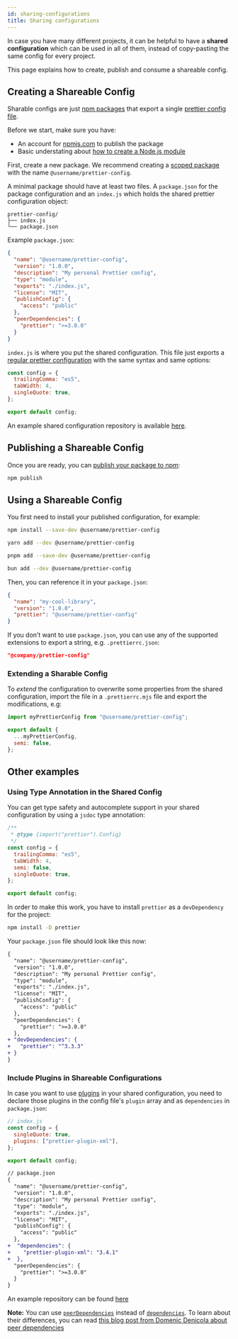 ```yaml
---
id: sharing-configurations
title: Sharing configurations
---
```


In case you have many different projects, it can be helpful to have a **shared configuration** which can be used in all of them, instead of copy-pasting the same config for every project.

This page explains how to create, publish and consume a shareable config.

## Creating a Shareable Config

Sharable configs are just [npm packages](https://docs.npmjs.com/about-packages-and-modules#about-packages) that export a single [prettier config file](./configuration.md).

Before we start, make sure you have:

- An account for [npmjs.com](https://www.npmjs.com/) to publish the package
- Basic understating about [how to create a Node.js module](https://docs.npmjs.com/creating-node-js-modules)

First, create a new package. We recommend creating a [scoped package](https://docs.npmjs.com/cli/v10/using-npm/scope) with the name `@username/prettier-config`.

A minimal package should have at least two files. A `package.json` for the package configuration and an `index.js` which holds the shared prettier configuration object:

```text
prettier-config/
├── index.js
└── package.json
```

Example `package.json`:

```json
{
  "name": "@username/prettier-config",
  "version": "1.0.0",
  "description": "My personal Prettier config",
  "type": "module",
  "exports": "./index.js",
  "license": "MIT",
  "publishConfig": {
    "access": "public"
  },
  "peerDependencies": {
    "prettier": ">=3.0.0"
  }
}
```

`index.js` is where you put the shared configuration. This file just exports a [regular prettier configuration](./configuration.md) with the same syntax and same options:

```js
const config = {
  trailingComma: "es5",
  tabWidth: 4,
  singleQuote: true,
};

export default config;
```

An example shared configuration repository is available [here](https://github.com/azz/prettier-config).

## Publishing a Shareable Config

Once you are ready, you can [publish your package to npm](https://docs.npmjs.com/creating-and-publishing-scoped-public-packages#publishing-scoped-public-packages):

```bash
npm publish
```

## Using a Shareable Config

You first need to install your published configuration, for example:

<!--DOCUSAURUS_CODE_TABS-->
<!--npm-->

```bash
npm install --save-dev @username/prettier-config
```

<!--yarn-->

```bash
yarn add --dev @username/prettier-config
```

<!--pnpm-->

```bash
pnpm add --save-dev @username/prettier-config
```

<!--bun-->

```bash
bun add --dev @username/prettier-config
```

<!--END_DOCUSAURUS_CODE_TABS-->

Then, you can reference it in your `package.json`:

```json
{
  "name": "my-cool-library",
  "version": "1.0.0",
  "prettier": "@username/prettier-config"
}
```

If you don’t want to use `package.json`, you can use any of the supported extensions to export a string, e.g. `.prettierrc.json`:

```json
"@company/prettier-config"
```

### Extending a Sharable Config

To _extend_ the configuration to overwrite some properties from the shared configuration, import the file in a `.prettierrc.mjs` file and export the modifications, e.g:

```js
import myPrettierConfig from "@username/prettier-config";

export default {
  ...myPrettierConfig,
  semi: false,
};
```

## Other examples

### Using Type Annotation in the Shared Config

You can get type safety and autocomplete support in your shared configuration by using a `jsdoc` type annotation:

```js
/**
 * @type {import("prettier").Config}
 */
const config = {
  trailingComma: "es5",
  tabWidth: 4,
  semi: false,
  singleQuote: true,
};

export default config;
```

In order to make this work, you have to install `prettier` as a `devDependency` for the project:

```bash
npm install -D prettier
```

Your `package.json` file should look like this now:

```diff
{
  "name": "@username/prettier-config",
  "version": "1.0.0",
  "description": "My personal Prettier config",
  "type": "module",
  "exports": "./index.js",
  "license": "MIT",
  "publishConfig": {
    "access": "public"
  },
  "peerDependencies": {
    "prettier": ">=3.0.0"
  },
+ "devDependencies": {
+   "prettier": "^3.3.3"
+ }
}
```

### Include Plugins in Shareable Configurations

In case you want to use [plugins](./plugins.md) in your shared configuration, you need to declare those plugins in the config file's `plugin` array and as `dependencies` in `package.json`:

```js
// index.js
const config = {
  singleQuote: true,
  plugins: ["prettier-plugin-xml"],
};

export default config;
```

```diff
// package.json
{
  "name": "@username/prettier-config",
  "version": "1.0.0",
  "description": "My personal Prettier config",
  "type": "module",
  "exports": "./index.js",
  "license": "MIT",
  "publishConfig": {
    "access": "public"
  },
+  "dependencies": {
+    "prettier-plugin-xml": "3.4.1"
+  },
  "peerDependencies": {
    "prettier": ">=3.0.0"
  }
}
```

An example repository can be found [here](https://github.com/kachkaev/routine-npm-packages/tree/bc3e658f88c0b41beb118c7a1b9b91ec647f8478/packages/prettier-config)

**Note:** You can use [`peerDependencies`](https://docs.npmjs.com/cli/v10/configuring-npm/package-json#peerdependencies) instead of [`dependencies`](https://docs.npmjs.com/cli/v10/configuring-npm/package-json#dependencies). To learn about their differences, you can read [this blog post from Domenic Denicola about peer dependencies](https://nodejs.org/en/blog/npm/peer-dependencies)
